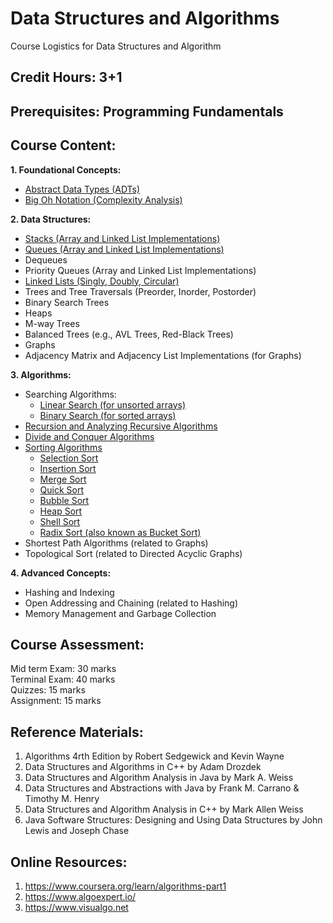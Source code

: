 # Data Structures and Algorithms
Course Logistics for Data Structures and Algorithm

## Credit Hours: 3+1    

## Prerequisites: Programming Fundamentals

## Course Content:

**1. Foundational Concepts:**
  * [Abstract Data Types (ADTs)](markdown/adt.md)
  * [Big Oh Notation (Complexity Analysis)](markdown/complexity.md)

**2. Data Structures:**  
  * [Stacks (Array and Linked List Implementations)](markdown/stacks.md)
  * [Queues  (Array and Linked List Implementations)](markdown/queues.md)
  * Dequeues
  * Priority Queues (Array and Linked List Implementations)
  * [Linked Lists (Singly, Doubly, Circular)](markdown/linkedlists.md)
  * Trees and Tree Traversals (Preorder, Inorder, Postorder)
  * Binary Search Trees
  * Heaps
  * M-way Trees 
  * Balanced Trees (e.g., AVL Trees, Red-Black Trees)
  * Graphs
  * Adjacency Matrix and Adjacency List Implementations (for Graphs)  

**3. Algorithms:**  
  * Searching Algorithms:
    * [Linear Search (for unsorted arrays)](markdown/linearsearch.md)
    * [Binary Search (for sorted arrays)](markdown/BinarySearch.md)
  * [Recursion and Analyzing Recursive Algorithms](markdown/recursion.md)
  * [Divide and Conquer Algorithms](markdown/divideconquer.md)
  * [Sorting Algorithms](markdown/sortingalgo.md)
    * [Selection Sort](markdown/SelectionSort.md)
    * [Insertion Sort](markdown/InsertionSort.md)
    * [Merge Sort](markdown/MergeSort.md)
    * [Quick Sort](markdown/quicksort.md)
    * [Bubble Sort](markdown/BubbleSort.md)
    * [Heap Sort](markdown/heapsort.md)
    * [Shell Sort](markdown/shellsort.md)
    * [Radix Sort (also known as Bucket Sort)](markdown/radixsort.md)
  * Shortest Path Algorithms (related to Graphs)
  * Topological Sort (related to Directed Acyclic Graphs)  

**4. Advanced Concepts:**  
  * Hashing and Indexing
  * Open Addressing and Chaining (related to Hashing)
  * Memory Management and Garbage Collection

## Course Assessment:

Mid term Exam: 30 marks   
Terminal Exam: 40 marks  
Quizzes:       15 marks  
Assignment:    15 marks  

## Reference Materials:

1. Algorithms 4rth Edition by Robert Sedgewick and Kevin Wayne  
2. Data Structures and Algorithms in C++ by Adam Drozdek
3. Data Structures and Algorithm Analysis in Java by Mark A. Weiss
4. Data Structures and Abstractions with Java by Frank M. Carrano & Timothy M. Henry
5. Data Structures and Algorithm Analysis in C++ by Mark Allen Weiss
6. Java Software Structures: Designing and Using Data Structures by John Lewis and Joseph Chase

## Online Resources:

1. https://www.coursera.org/learn/algorithms-part1  
2. https://www.algoexpert.io/
3. https://www.visualgo.net
